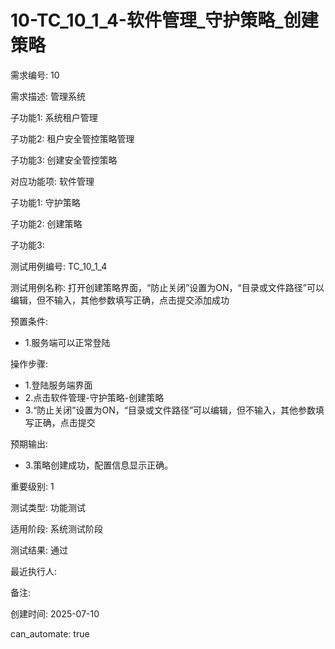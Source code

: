 # 10-TC_10_1_4-软件管理_守护策略_创建策略

需求编号: 10

需求描述: 管理系统

子功能1: 系统租户管理

子功能2: 租户安全管控策略管理

子功能3: 创建安全管控策略


对应功能项: 软件管理

子功能1: 守护策略

子功能2: 创建策略

子功能3: 


测试用例编号: TC_10_1_4

测试用例名称: 打开创建策略界面，“防止关闭”设置为ON，“目录或文件路径”可以编辑，但不输入，其他参数填写正确，点击提交添加成功

预置条件:
- 1.服务端可以正常登陆

操作步骤:
- 1.登陆服务端界面
- 2.点击软件管理-守护策略-创建策略
- 3.“防止关闭”设置为ON，“目录或文件路径”可以编辑，但不输入，其他参数填写正确，点击提交

预期输出:
- 3.策略创建成功，配置信息显示正确。

重要级别: 1

测试类型: 功能测试

适用阶段: 系统测试阶段

测试结果: 通过

最近执行人: 

备注: 

创建时间: 2025-07-10

can_automate: true
